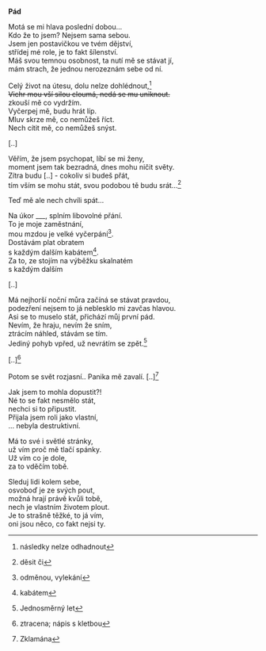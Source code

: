 __Pád__

Motá se mi hlava poslední dobou...  
Kdo že to jsem? Nejsem sama sebou.  
Jsem jen postavičkou ve tvém dějství,  
střídej mé role, je to fakt šílenství.  
Máš svou temnou osobnost, ta nutí mě se stávat jí,  
mám strach, že jednou nerozeznám sebe od ní.

Celý život na útesu, dolu nelze dohlédnout,[^7]  
~~Vichr mou vší silou cloumá, nedá se mu uniknout.~~  
zkouší mě co vydržím.  
Vyčerpej mě, budu hrát líp.  
Mluv skrze mě, co nemůžeš říct.  
Nech cítit mě, co nemůžeš snýst.  

[..]  

Věřím, že jsem psychopat, líbí se mi ženy,  
moment jsem tak bezradná, dnes mohu ničit světy.  
Zítra budu [..] - cokoliv si budeš přát,  
tím vším se mohu stát, svou podobou tě budu srát...[^5]  

Teď mě ale nech chvíli spát...  

Na úkor ___, splním libovolné přání.  
To je moje zaměstnání,  
mou mzdou je velké vyčerpání[^1].  
Dostávám plat obratem  
s každým dalším kabátem[^2].  
Za to, ze stojím na výběžku skalnatém  
s každým dalším

[..]  

Má nejhorší noční můra začíná se stávat pravdou,  
podezření nejsem to já neblesklo mi zavčas hlavou.  
Asi se to muselo stát, přichází můj první pád.  
Nevím, že hraju, nevím že sním,  
ztrácím náhled, stávám se tím.  
Jediný pohyb vpřed, už nevrátím se zpět.[^6]  

[..][^3]  

Potom se svět rozjasní..
Panika mě zavalí.
[..][^4]
 
Jak jsem to mohla dopustit?!  
Né to se fakt nesmělo stát,  
nechci si to připustit.  
Přijala jsem roli jako vlastní,  
... nebyla destruktivní.  

Má to své i světlé stránky,  
už vím proč mě tlačí spánky.  
Už vím co je dole,  
za to vděčím tobě.  

Sleduj lidi kolem sebe,  
osvoboď je ze svých pout,  
možná hrají právě kvůli tobě,  
nech je vlastním životem plout.  
Je to strašně těžké, to já vím,  
oni jsou něco, co fakt nejsi ty.  

[^1]: odměnou, vylekání
[^2]: kabátem
[^3]: ztracena; nápis s kletbou
[^4]: Zklamána  
[^5]: děsit či 
[^6]: Jednosměrný let
[^7]: následky nelze odhadnout
